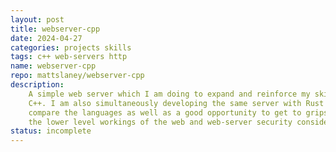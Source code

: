 ```yaml
---
layout: post
title: webserver-cpp
date: 2024-04-27 
categories: projects skills
tags: c++ web-servers http
name: webserver-cpp
repo: mattslaney/webserver-cpp
description:
    A simple web server which I am doing to expand and reinforce my skills with 
    C++. I am also simultaneously developing the same server with Rust so I can
    compare the languages as well as a good opportunity to get to grips with 
    the lower level workings of the web and web-server security considerations.
status: incomplete
---
```


